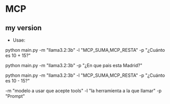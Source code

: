 # MCP
## my version

* Usae:

python main.py -m "llama3.2:3b" -l "MCP_SUMA,MCP_RESTA" -p "¿Cuánto es 10 + 15?" 

python main.py -m "llama3.2:3b" -p "¿En que pais esta Madrid?" 

python main.py -m "llama3.2:3b" -l "MCP_SUMA,MCP_RESTA" -p "¿Cuánto es 10 - 15?" 


-m "modelo a usar que acepte tools"
-l "la herramienta a la que llamar"
-p "Prompt"